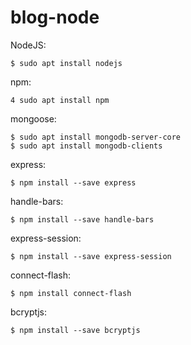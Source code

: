 # blog-node

NodeJS:
```
$ sudo apt install nodejs
```
npm:
```
4 sudo apt install npm
```
mongoose:
```
$ sudo apt install mongodb-server-core
$ sudo apt install mongodb-clients
```
express:
```
$ npm install --save express
```
handle-bars:
```
$ npm install --save handle-bars
```
express-session:
```
$ npm install --save express-session
```
connect-flash:
```
$ npm install connect-flash
```
bcryptjs:
```
$ npm install --save bcryptjs
```
